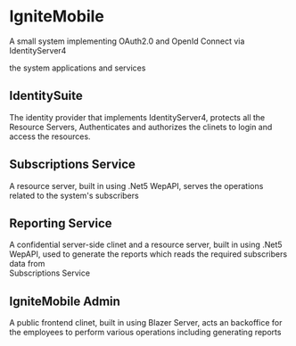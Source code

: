 # IgniteMobile
A small system implementing OAuth2.0 and OpenId Connect via IdentityServer4

the system applications and services

## IdentitySuite

The identity provider that implements IdentityServer4, protects all the Resource Servers, Authenticates and authorizes the clinets to login and access the resources.

## Subscriptions Service

A resource server, built in using .Net5 WepAPI, serves the operations related to the system's subscribers

## Reporting Service

A confidential server-side clinet and a resource server, built in using .Net5 WepAPI, used to generate the reports which reads the required subscribers data from  
Subscriptions Service

## IgniteMobile Admin

A public frontend clinet, built in using Blazer Server, acts an backoffice for the employees to perform various operations including generating reports


